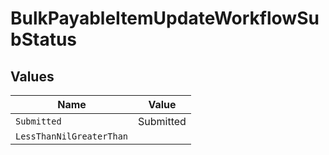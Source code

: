 # BulkPayableItemUpdateWorkflowSubStatus


## Values

| Name                     | Value                    |
| ------------------------ | ------------------------ |
| `Submitted`              | Submitted                |
| `LessThanNilGreaterThan` | <nil>                    |